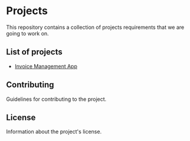 # Projects

This repository contains a collection of projects requirements that we are going to work on.

## List of projects

- [Invoice Management App](invoice-management/requirement.md)

## Contributing

Guidelines for contributing to the project.

## License

Information about the project's license.
